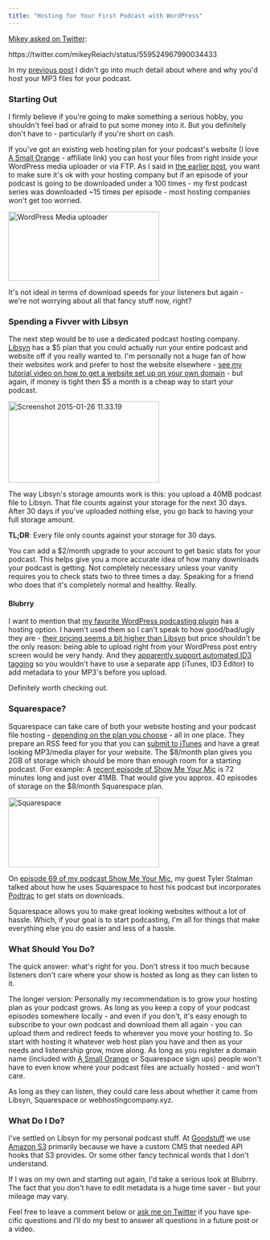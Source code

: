 ```yaml
---
title: "Hosting for Your First Podcast with WordPress"
---
```

<p><a href="https://twitter.com/mikeyReiach/status/559524967990034433">Mikey asked on Twitter</a>:</p>
<p>https://twitter.com/mikeyReiach/status/559524967990034433</p>
<p>In my <a href="https://chrisenns.com/2015/01/first-time-podcasting-with-wordpress/">previous post</a> I didn't go into much detail about where and why you'd host your MP3 files for your podcast.</p>
<h3>Starting Out</h3>
<p>I firmly believe if you're going to make something a serious hobby, you shouldn't feel bad or afraid to put some money into it. But you definitely don't have to - particularly if you're short on cash.</p>
<p>If you've got an existing web hosting plan for your podcast's website (I love <a href="https://www.asmallorange.com?a_aid=ichris">A Small Orange</a> - affiliate link) you can host your files from right inside your WordPress media uploader or via FTP. As I said in <a href="https://chrisenns.com/2015/01/first-time-podcasting-with-wordpress/">the earlier post</a>, you want to make sure it's ok with your hosting company but if an episode of your podcast is going to be downloaded under a 100 times - my first podcast series was downloaded ~15 times per episode - most hosting companies won't get too worried.</p>
<p><img src="https://chrisenns.com/wp-content/uploads/2015/01/Screenshot-2015-01-26-11.10.39-300x138.png" alt="WordPress Media uploader" width="300" height="138" class="aligncenter size-medium wp-image-22210" /></p>
<p>It's not ideal in terms of download speeds for your listeners but again - we're not worrying about all that fancy stuff now, right?</p>
<h3>Spending a Fivver with Libsyn</h3>
<p>The next step would be to use a dedicated podcast hosting company. <a href="https://www.libsyn.com/plans-pricing/">Libsyn</a> has a $5 plan that you could actually run your entire podcast and website off if you really wanted to. I'm personally not a huge fan of how their websites work and prefer to host the website elsewhere - <a href="https://www.youtube.com/watch?v=_dQr69-dkbU">see my tutorial video on how to get a website set up on your own domain</a> - but again, if money is tight then $5 a month is a cheap way to start your podcast.</p>
<p><img src="https://chrisenns.com/wp-content/uploads/2015/01/Screenshot-2015-01-26-11.33.19-300x162.png" alt="Screenshot 2015-01-26 11.33.19" width="300" height="162" class="aligncenter size-medium wp-image-22211" /></p>
<p>The way Libsyn's storage amounts work is this: you upload a 40MB podcast file to Libsyn. That file counts against your storage for the next 30 days. After 30 days if you've uploaded nothing else, you go back to having your full storage amount.</p>
<p><strong>TL;DR</strong>: Every file only counts against your storage for 30 days.</p>
<p>You can add a $2/month upgrade to your account to get basic stats for your podcast. This helps give you a more accurate idea of how many downloads your podcast is getting. Not completely necessary unless your vanity requires you to check stats two to three times a day. Speaking for a friend who does that it's completely normal and healthy. Really.</p>
<h4>Blubrry</h4>
<p>I want to mention that <a href="https://wordpress.org/extend/plugins/powerpress/">my favorite WordPress podcasting plugin</a> has a hosting option. I haven't used them so I can't speak to how good/bad/ugly they are - <a href="https://create.blubrry.com/store/">their pricing seems a bit higher than Libsyn</a>  but price shouldn't be the only reason: being able to upload right from your WordPress post entry screen would be very handy. And they <a href="https://create.blubrry.com/resources/podcast-media-hosting/">apparently support automated ID3 tagging</a> so you wouldn't have to use a separate app (iTunes, ID3 Editor) to add metadata to your MP3's before you upload.</p>
<p>Definitely worth checking out.</p>
<h3>Squarespace?</h3>
<p>Squarespace can take care of both your website hosting and your podcast file hosting - <a href="https://www.squarespace.com/pricing/">depending on the plan you choose</a> - all in one place. They prepare an RSS feed for you that you can <a href="https://phobos.apple.com/WebObjects/MZFinance.woa/wa/publishPodcast">submit to iTunes</a> and have a great looking MP3/media player for your website. The $8/month plan gives you 2GB of storage which should be more than enough room for a starting podcast. (For example: A <a href="https://goodstuff.fm/smym/68">recent episode of Show Me Your Mic</a> is 72 minutes long and just over 41MB. That would give you approx. 40 episodes of storage on the $8/month Squarespace plan.</p>
<p><img src="https://chrisenns.com/wp-content/uploads/2015/01/Screenshot-2015-01-26-11.37.44-300x139.png" alt="Squarespace" width="300" height="139" class="aligncenter size-medium wp-image-22212" /></p>
<p>On <a href="https://goodstuff.fm/smym/69">episode 69 of my podcast Show Me Your Mic</a>, my guest Tyler Stalman talked about how he uses Squarespace to host his podcast but incorporates <a href="https://podtrac.com">Podtrac</a> to get stats on downloads.</p>
<p>Squarespace allows you to make great looking websites without a lot of hassle. Which, if your goal is to start podcasting, I'm all for things that make everything else you do easier and less of a hassle.</p>
<h3>What Should You Do?</h3>
<p>The quick answer: what's right for you. Don't stress it too much because listeners don't care where your show is hosted as long as they can listen to it.</p>
<p>The longer version: Personally my recommendation is to grow your hosting plan as your podcast grows. As long as you keep a copy of your podcast episodes somewhere locally - and even if you don't, it's easy enough to subscribe to your own podcast and download them all again - you can upload them and redirect feeds to wherever you move your hosting to. So start with hosting it whatever web host plan you have and then as your needs and listenership grow, move along. As long as you register a domain name (included with <a href="https://www.asmallorange.com?a_aid=ichris">A Small Orange</a> or Squarespace sign ups) people won't have to even know where your podcast files are actually hosted - and won't care.</p>
<p>As long as they can listen, they could care less about whether it came from Libsyn, Squarespace or webhostingcompany.xyz.</p>
<h3>What Do I Do?</h3>
<p>I've settled on Libsyn for my personal podcast stuff. At <a href="https://goodstuff.fm">Goodstuff</a> we use <a href="https://aws.amazon.com/s3/">Amazon S3</a> primarily because we have a custom CMS that needed API hooks that S3 provides. Or some other fancy technical words that I don't understand.</p>
<p>If I was on my own and starting out again, I'd take a serious look at Blubrry. The fact that you don't have to edit metadata is a huge time saver - but your mileage may vary.</p>
<p>Feel free to leave a com­ment below or <a href="https://www.twitter.com/ichris">ask me on Twit­ter</a> if you have spe­cific ques­tions and I’ll do my best to answer all ques­tions in a future post or a video.</p>
